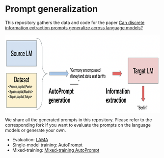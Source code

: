# Prompt generalization
This repository gathers the data and code for the paper [Can discrete information extraction prompts generalize across language models?](https://arxiv.org/abs/2302.09865)

<img align="middle" src="img/experimental_setup.png" height="256" alt="LAMA">

We share all the generated prompts in this repository. Please refer to the corresponding fork if you want to evaluate the prompts on the language models or generate your own.
- Evaluation:  [LAMA](https://github.com/ncarraz/LAMA)
- Single-model training: [AutoPrompt](https://github.com/ncarraz/autoprompt)
- Mixed-training: [Mixed-training AutoPrompt](https://github.com/ncarraz/autoprompt/tree/mix-match)

